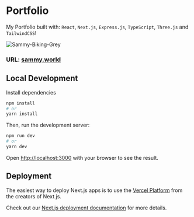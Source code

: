 # Portfolio

My Portfolio built with: `React`, `Next.js`, `Express.js`, `TypeScript`, `Three.js` and `TailwindCSS`!

<img src="https://i.ibb.co/GtVgcdv/Sammy-Biking-Grey.png" alt="Sammy-Biking-Grey" border="0">

### URL: [sammy.world](https://sammy.world)

## Local Development

Install dependencies

```bash
npm install
# or
yarn install
```

Then, run the development server:

```bash
npm run dev
# or
yarn dev
```

Open [http://localhost:3000](http://localhost:3000) with your browser to see the result.

## Deployment

The easiest way to deploy Next.js apps is to use the [Vercel Platform](https://vercel.com/new?utm_medium=default-template&filter=next.js&utm_source=create-next-app&utm_campaign=create-next-app-readme) from the creators of Next.js.

Check out our [Next.js deployment documentation](https://nextjs.org/docs/deployment) for more details.
